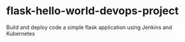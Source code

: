 # flask-hello-world-devops-project
Build and deploy code a simple flask application using Jenkins and Kubernetes
